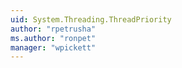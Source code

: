 ```yaml
---
uid: System.Threading.ThreadPriority
author: "rpetrusha"
ms.author: "ronpet"
manager: "wpickett"
---
```

